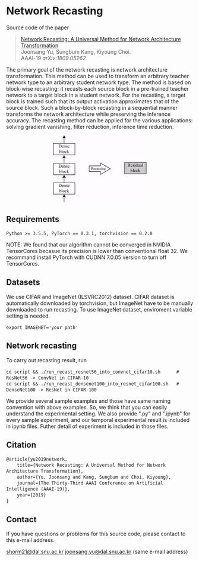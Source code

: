 # Network Recasting
Source code of the paper
> [Network Recasting: A Universal Method for Network Architecture Transformation](https://arxiv.org/abs/1809.05262)\
> Joonsang Yu, Sungbum Kang, Kiyoung Choi.\
> AAAI-19
> _arXiv:1809.05262_.

The primary goal of the network recasting is network architecture transformation. This method can be used to transform an arbitrary teacher network type to an arbitrary student network type. The method is based on block-wise recasting; it recasts each source block in a pre-trained teacher network to a target block in a student network. For the recasting, a target block is trained such that its output activation approximates that of the source block. Such a block-by-block recasting in a sequential manner transforms the network architecture while preserving the inference accuracy. The recasting method can be applied for the various applications: solving gradient vanishing, filter reduction, inference time reduction.

<p align="center">
<img src="img/recasting.gif" alt="recasting" width="50%">
</p>

## Requirements
```
Python >= 3.5.5, PyTorch == 0.3.1, torchvision == 0.2.0
```
NOTE: We found that our algorithm cannot be converged in NVIDIA TensorCores becasue its precision is lower than conventional float 32. We recommand install PyTorch with CUDNN 7.0.05 version to turn off TensorCores.

## Datasets

We use CIFAR and ImageNet (ILSVRC2012) dataset. CIFAR dataset is automatically downloaded by torchvision, but ImageNet have to be manually downloaded to run recasting.
To use ImageNet dataset, enviroment variable setting is needed.
```
export IMAGENET='your path'
```

## Network recasting
To carry out recasting result, run

```
cd script && ./run_recast_resnet56_into_convnet_cifar10.sh		# ResNet56 -> ConvNet in CIFAR-10
cd script && ./run_recast_densenet100_into_resnet_cifar100.sh	# DenseNet100 -> ResNet in CIFAR-100
```

We provide several sample examples and those have same naming convention with above examples. So, we think that you can easily understand the experimental setting.
We also provide ".py" and ".ipynb" for every sample experiment, and our temporal experimental result is included in ipynb files. Futher detail of experiment is included in those files.


## Citation
```
@article{yu2019network,
	title={Network Recasting: A Universal Method for Network Architecture Transformation},
	author={Yu, Joonsang and Kang, Sungbum and Choi, Kiyoung},
	journal={The Thirty-Third AAAI Conference on Artificial Intelligence (AAAI-19)},
	year={2019}
}
```

## Contact
If you have questions or problems for this source code, please contact to this e-mail address.

shorm21@dal.snu.ac.kr
joonsang.yu@dal.snu.ac.kr 
(same e-mail address)
